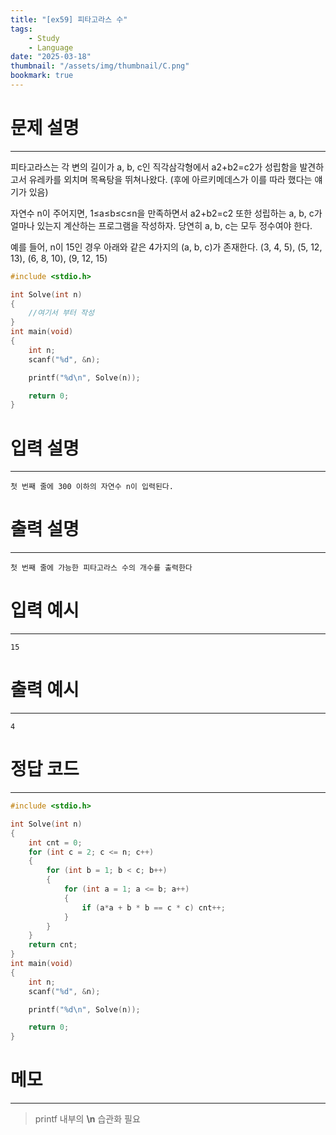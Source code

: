 ```yaml
---
title: "[ex59] 피타고라스 수"
tags:
    - Study
    - Language
date: "2025-03-18"
thumbnail: "/assets/img/thumbnail/C.png"
bookmark: true
---
```

# 문제 설명
---
피타고라스는 각 변의 길이가 a, b, c인 직각삼각형에서 a2+b2=c2가 성립함을 발견하고서 유레카를 외치며 목욕탕을 뛰쳐나왔다. (후에 아르키메데스가 이를 따라 했다는 얘기가 있음)
 
자연수 n이 주어지면, 1≤a≤b≤c≤n을 만족하면서 a2+b2=c2 또한 성립하는 a, b, c가 얼마나 있는지 계산하는 프로그램을 작성하자. 당연히 a, b, c는 모두 정수여야 한다.
 
예를 들어, n이 15인 경우 아래와 같은 4가지의 (a, b, c)가 존재한다.
(3, 4, 5), (5, 12, 13), (6, 8, 10), (9, 12, 15)

```c
#include <stdio.h>

int Solve(int n)
{
	//여기서 부터 작성
}
int main(void)
{
	int n;
	scanf("%d", &n);

	printf("%d\n", Solve(n));

	return 0;
}
```

# 입력 설명
---

```
첫 번째 줄에 300 이하의 자연수 n이 입력된다.
```

# 출력 설명
---

```
첫 번째 줄에 가능한 피타고라스 수의 개수를 출력한다
```

# 입력 예시
---

```
15
```

# 출력 예시
---

```
4
```

# 정답 코드
---

```c
#include <stdio.h>

int Solve(int n)
{
	int cnt = 0;
	for (int c = 2; c <= n; c++)
	{
		for (int b = 1; b < c; b++)
		{
			for (int a = 1; a <= b; a++)
			{
				if (a*a + b * b == c * c) cnt++;
			}
		}
	}
	return cnt;
}
int main(void)
{
	int n;
	scanf("%d", &n);

	printf("%d\n", Solve(n));

	return 0;
}
```

# 메모
---
> printf 내부의 **\n** 습관화 필요